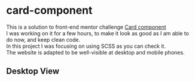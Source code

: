 # card-component
This is a solution to front-end mentor challenge <a href="https://www.frontendmentor.io/challenges/stats-preview-card-component-8JqbgoU62">Card component</a><br/>
I was working on it for a few hours, to make it look as good as I am able to do now, and keep clean code. <br />
In this project I was focusing on using SCSS as you can check it. <br />
The website is adapted to be well-visible at desktop and mobile phones.

<h2>Desktop View</h2>
